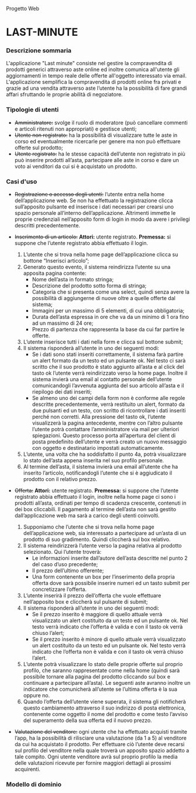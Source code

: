 Progetto Web
# LAST-MINUTE

### Descrizione sommaria
L'applicazione "Last minute" consiste nel gestire la compravendita di prodotti generici attraverso aste online ed inoltre comunica all'utente gli aggiornamenti in tempo reale delle offerte all'oggetto interessato via email.
L'applicazione semplifica la compravendita di prodotti online fra privati e grazie ad una vendita attraverso aste l’utente ha la possibilità di fare grandi affari sfruttando le proprie abilità di negoziatore. 

### Tipologie di utenti
* ~~Amministratore:~~ svolge il ruolo di moderatore (può cancellare commenti e articoli ritenuti non appropriati) e gestisce utenti;
* ~~Utente non registrato:~~ ha la possibilità di visualizzare tutte le aste in corso ed eventualmente ricercarle per genere ma non può effettuare offerte sul prodotto;
* ~~Utente registrato:~~ ha le stesse capacità dell’utente non registrato in più può inserire prodotti all’asta, partecipare alle aste in corso e dare un voto ai venditori da cui si è acquistato un prodotto.

### Casi d'uso
* ~~Registrazione o accesso degli utenti:~~ l’utente entra nella home dell’applicazione web. Se non ha effettuato la registrazione clicca sull’apposito pulsante ed inserisce i dati necessari per crearsi uno spazio personale all’interno dell’applicazione. Altrimenti immette le proprie credenziali nell’apposito form di login in modo da avere i privilegi descritti precedentemente.
* ~~Inserimento di un articolo:~~
  __Attori:__ utente registrato.
  __Premessa:__ si suppone che l’utente registrato abbia effettuato il login.
  
  1. L’utente che si trova nella home page dell’applicazione clicca su bottone “Inserisci articolo”;
  2. Generato questo evento, il sistema reindirizza l’utente su una apposita pagina contente:
        * Nome dell’asta in formato stringa;
        * Descrizione del prodotto sotto forma di stringa;
        * Categoria che si presenta come una select, quindi senza avere la possibilità di aggiungerne di nuove oltre a quelle offerte dal sistema;
        * Immagini per un massimo di 5 elementi, di cui una obbligatoria;
        * Durata dell’asta espressa in ore che va da un minimo di 1 ora fino ad un massimo di 24 ore;
        * Prezzo di partenza che rappresenta la base da cui far partire le offerte.
  3. L’utente inserisce tutti i dati nella form e clicca sul bottone submit;
  4. Il sistema risponderà all’utente in uno dei seguenti modi:
        * Se i dati sono stati inseriti correttamente, il sistema farà partire un alert formato da un testo ed un pulsante ok. Nel testo ci sarà scritto che il suo prodotto è stato aggiunto all’asta e al click del tasto ok l’utente verrà reindirizzato verso la home page. Inoltre il sistema invierà una email al contatto personale dell’utente comunicandogli l’avvenuta aggiunta del suo articolo all’asta e il riepilogo dei dati inseriti;
        * Se almeno uno dei campi della form non è conforme alle regole descritte precedentemente, verrà restituito un alert, formato da due pulsanti ed un testo, con scritto di ricontrollare i dati inseriti perché non corretti. Alla pressione del tasto ok, l’utente visualizzerà la pagina antecedente, mentre con l’altro pulsante l’utente potrà contattare l’amministratore via mail per ulteriori spiegazioni. Questo processo porta all’apertura del client di posta predefinito dell’utente e verrà creato un nuovo messaggio con oggetto e destinatario impostati automaticamente.
  5. L’utente, una volta che ha soddisfatto il punto 4a, potrà visualizzare lo stato dell’asta appena inserita nel suo profilo personale.
  6. Al termine dell’asta, il sistema invierà una email all’utente che ha inserito l’articolo, notificandogli l’utente che si è aggiudicato il prodotto con il relativo prezzo.
* ~~Offerta:~~
  __Attori:__ utente registrato.
  __Premessa:__ si suppone che l’utente registrato abbia effettuato il login, inoltre nella home page ci sono i prodotti all’asta, ordinati per tempo di scadenza crescente, contenuti in dei box cliccabili. Il pagamento al termine dell’asta non sarà gestito dall’applicazione web ma sarà a carico degli utenti coinvolti.
  
  1. Supponiamo che l’utente che si trova nella home page dell’applicazione web, sia interessato a partecipare ad un’asta di un prodotto di suo gradimento. Quindi cliccherà sul box relativo.
  2. Il sistema reindirizzerà l’utente verso la pagina relativa al prodotto selezionato. Qui l’utente troverà:
        * Le informazioni inserite dall’autore dell’asta descritte nel punto 2 del caso d’uso precedente;
        * Il prezzo dell’ultimo offerente;
        * Una form contenente un box per l’inserimento della propria offerta dove sarà possibile inserire numeri ed un tasto submit per concretizzare l’offerta.
  3. L’utente inserirà il prezzo dell’offerta che vuole effettuare nell’apposito box e cliccherà sul pulsante di submit;
  4. Il sistema risponderà all’utente in uno dei seguenti modi:
        * Se il prezzo inserito è maggiore di quello attuale verrà visualizzato un alert costituito da un testo ed un pulsante ok. Nel testo verrà indicato che l’offerta è valida e con il tasto ok verrà chiuso l’alert;
        * Se il prezzo inserito è minore di quello attuale verrà visualizzato un alert costituito da un testo ed un pulsante ok. Nel testo verrà indicato che l’offerta non è valida e con il tasto ok verrà chiuso l’alert.
  5. L’utente potrà visualizzare lo stato delle proprie offerte sul proprio profilo, che saranno rappresentate come nella home (quindi sarà possibile tornare alla pagina del prodotto cliccando sul box e continuare a partecipare all’asta). Le seguenti aste avranno inoltre un indicatore che comunicherà all’utente se l’ultima offerta è la sua oppure no.
  6. Quando l’offerta dell’utente viene superata, il sistema gli notificherà questo cambiamento attraverso il suo indirizzo di posta elettronica, contenente come oggetto il nome del prodotto e come testo l’avviso del superamento della sua offerta ed il nuovo prezzo. 
* ~~Valutazione del venditore:~~ ogni utente che ha effettuato acquisti tramite l’app, ha la possibilità di rilisciare una valutazione (da 1 a 5) al venditore da cui ha acquistato il prodotto. Per effettuare ciò l’utente deve recarsi sul profilo del venditore nella quale troverà un apposito spazio addetto a tale compito. Ogni utente venditore avrà sul proprio profilo la media delle valutazioni ricevute per fornire maggiori dettagli ai prossimi acquirenti.

### Modello di dominio